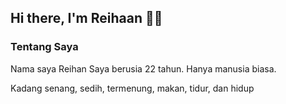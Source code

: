 ## Hi there, I'm Reihaan 👋🏻

### Tentang Saya
<div>
  <p>Nama saya Reihan Saya berusia 22 tahun. Hanya manusia biasa.</p>
  <p>Kadang senang, sedih, termenung, makan, tidur, dan hidup</p>
</div>
<!--
**ReihaanRei/ReihaanRei** is a ✨ _special_ ✨ repository because its `README.md` (this file) appears on your GitHub profile.

Here are some ideas to get you started:

- 🔭 I’m currently working on ...
- 🌱 I’m currently learning ...
- 👯 I’m looking to collaborate on ...
- 🤔 I’m looking for help with ...
- 💬 Ask me about ...
- 📫 How to reach me: ...
- 😄 Pronouns: ...
- ⚡ Fun fact: ...
-->
